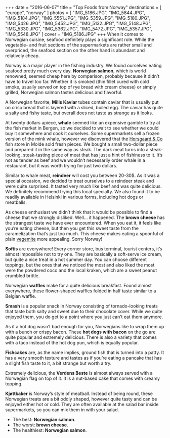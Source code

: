 +++
date    = "2016-06-07"
title   = "Top Foods from Norway"
destinations = [ "europe", "norway" ]
photos = [
  "IMG_5186.JPG", "IMG_5844.JPG", "IMG_5184.JPG", "IMG_5551.JPG", "IMG_5359.JPG",
  "IMG_5180.JPG", "IMG_5426.JPG", "IMG_5452.JPG", "IMG_5132.JPG", "IMG_5148.JPG",
  "IMG_5330.JPG", "IMG_5362.JPG", "IMG_5472.JPG", "IMG_5357.JPG", "IMG_5548.JPG"
]
cover = "IMG_5186.JPG"
+++
When it comes to Norwegian cuisine, seafood definitely plays a significant role. While the vegetable- and fruit sections of the supermarkets are rather small and overpriced, the seafood section on the other hand is abundant and relatively cheap.
<!--more-->
Norway is a major player in the fishing industry. We found ourselves eating seafood pretty much every day. **Norwegian salmon**, which is world renowned, seemed cheap here by comparison, probably because it didn’t have to travel too far. Whether it is smoked (thin fillet cured with cold smoke, usually served on top of rye bread with cream cheese) or simply grilled, Norwegian salmon tastes delicious and flavorful.

A Norwegian favorite, **Mills Kaviar** tubes contain caviar that is usually put on crisp bread that is layered with a sliced, boiled egg. The caviar has quite a salty and fishy taste, but overall does not taste as strange as it looks.

At twenty dollars apiece, **whale** seemed like an expensive gamble to try at the fish market in Bergen, so we decided to wait to see whether we could buy it somewhere and cook it ourselves. Some supermarkets sell a frozen version of the mink whale, however we discovered that the [Horsgaard & Co](http://horsgaard.no/) fish store in Molde sold fresh pieces. We bought a small two-dollar piece and prepared it in the same way as steak. The dark meat turns into a steak-looking, steak-tasting piece of meat that has just a hint of fishiness to it. It’s not as tender as beef and we wouldn’t necessarily order whale in a restaurant, but it was worth trying for just two dollars.

Similar to whale meat, **reindeer** will cost you between 20-30$. As it was a special occasion, we decided to treat ourselves to a reindeer steak and were quite surprised. It tasted very much like beef and was quite delicious. We definitely recommend trying this local specialty. We also found it to be readily available in Helsinki in various forms, including hot dogs or meatballs.

As cheese enthusiast we didn’t think that it would be possible to find a cheese that we strongly disliked. Well… it happened. The **brown cheese** has the strangest taste we have ever encountered. When you eat it, it feels like you’re eating cheese, but then you get this sweet taste from the caramelization that’s just too much. This cheese makes eating a spoonful of plain [vegemite](/top-foods-from-australia/) more appealing. Sorry Norway!

**Softis** are everywhere! Every corner store, bus terminal, tourist centers,  it’s almost impossible not to try one. They are basically a soft-serve ice cream, but quite a nice treat in a hot summer day. You can choose different toppings, but the ones that we noticed the most and also liked the most were the powdered coco and the local kraken, which are a sweet peanut crumbled brittle.

Norwegian **waffles** make for a quite delicious breakfast. Found almost everywhere, these flower-shaped waffles folded in half taste similar to a Belgian waffle.

**Smash** is a popular snack in Norway consisting of tornado-looking treats that taste both salty and sweet due to their chocolate cover. While we quite enjoyed them, you do get to a point where you just can’t eat them anymore.

As if a hot dog wasn’t bad enough for you, Norwegians like to wrap them up with a bunch or crispy bacon. These **hot dogs with bacon** on the go are quite popular and extremely delicious. There is also a variety that comes with a taco instead of the hot dog pun, which is equally popular.

**Fishcakes** are, as the name implies, ground fish that is turned into a patty. It has a very smooth texture and tastes as if you’re eating a pancake that has a slight fish taste to it, a bit strange but worth a try.

Extremely delicious, the **Verdens Beste** is almost always served with a Norwegian flag on top of it. It is a nut-based cake that comes with creamy topping.

**Kjøttkaker** is Norway’s style of meatball. Instead of being round, these Norwegian treats are a bit oddly shaped, however quite tasty and can be enjoyed either hot or cold. They are often available at the salad bar inside supermarkets, so you can mix them in with your salad.

* The best: **Norwegian salmon**.
* The worst: **brown cheese**.
* The healthiest: **Norwegian salmon**.